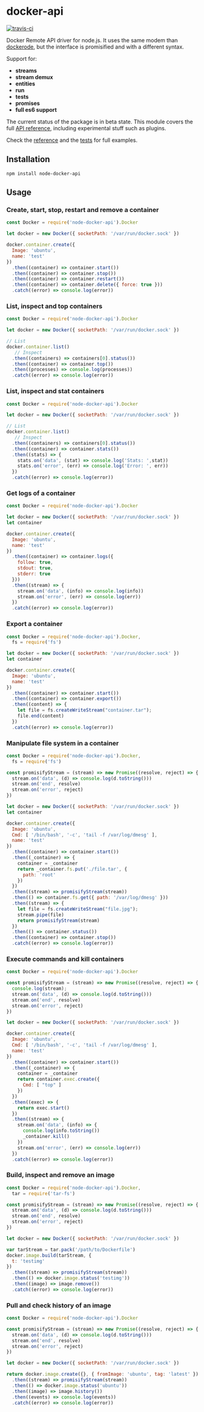 # docker-api
[![travis-ci](https://travis-ci.org/AgustinCB/docker-api.png?branch=master)](https://travis-ci.org/AgustinCB/docker-api)

Docker Remote API driver for node.js. It uses the same modem than [dockerode](https://github.com/apocas/dockerode), but the interface is promisified and with a different syntax.

Support for:

* **streams**
* **stream demux**
* **entities**
* **run**
* **tests**
* **promises**
* **full es6 support**

The current status of the package is in beta state. This module covers the full [API reference](https://docs.docker.com/engine/reference/api/docker_remote_api_v1.24), including experimental stuff such as plugins.

Check the [reference](https://github.com/AgustinCB/docker-api/tree/master/docs) and the [tests](https://github.com/AgustinCB/docker-api/tree/master/test) for full examples.

## Installation

`npm install node-docker-api`

## Usage

### Create, start, stop, restart and remove a container

``` js
const Docker = require('node-docker-api').Docker

let docker = new Docker({ socketPath: '/var/run/docker.sock' })

docker.container.create({
  Image: 'ubuntu',
  name: 'test'
})
  .then((container) => container.start())
  .then((container) => container.stop())
  .then((container) => container.restart())
  .then((container) => container.delete({ force: true }))
  .catch((error) => console.log(error))
```

### List, inspect and top containers

``` js
const Docker = require('node-docker-api').Docker

let docker = new Docker({ socketPath: '/var/run/docker.sock' })

// List
docker.container.list()
   // Inspect
  .then((containers) => containers[0].status())
  .then((container) => container.top())
  .then((processes) => console.log(processes))
  .catch((error) => console.log(error))
```

### List, inspect and stat containers

``` js
const Docker = require('node-docker-api').Docker

let docker = new Docker({ socketPath: '/var/run/docker.sock' })

// List
docker.container.list()
   // Inspect
  .then((containers) => containers[0].status())
  .then((container) => container.stats())
  .then((stats) => {
    stats.on('data', (stat) => console.log('Stats: ',stat))
    stats.on('error', (err) => console.log('Error: ', err))
  })
  .catch((error) => console.log(error))
```

### Get logs of a container

```js
const Docker = require('node-docker-api').Docker

let docker = new Docker({ socketPath: '/var/run/docker.sock' })
let container

docker.container.create({
  Image: 'ubuntu',
  name: 'test'
})
  .then((container) => container.logs({
    follow: true,
    stdout: true,
    stderr: true
  }))
  .then((stream) => {
    stream.on('data', (info) => console.log(info))
    stream.on('error', (err) => console.log(err))
  })
  .catch((error) => console.log(error))
```

### Export a container

``` js
const Docker = require('node-docker-api').Docker,
  fs = require('fs')

let docker = new Docker({ socketPath: '/var/run/docker.sock' })
let container

docker.container.create({
  Image: 'ubuntu',
  name: 'test'
})
  .then((container) => container.start())
  .then((container) => container.export())
  .then((content) => {
    let file = fs.createWriteStream("container.tar");
    file.end(content)
  })
  .catch((error) => console.log(error))
```

### Manipulate file system in a container

``` js
const Docker = require('node-docker-api').Docker,
  fs = require('fs')

const promisifyStream = (stream) => new Promise((resolve, reject) => {
  stream.on('data', (d) => console.log(d.toString()))
  stream.on('end', resolve)
  stream.on('error', reject)
})

let docker = new Docker({ socketPath: '/var/run/docker.sock' })
let container

docker.container.create({
  Image: 'ubuntu',
  Cmd: [ '/bin/bash', '-c', 'tail -f /var/log/dmesg' ],
  name: 'test'
})
  .then((container) => container.start())
  .then((_container) => {
    container = _container
    return _container.fs.put('./file.tar', {
      path: 'root'
    })
  })
  .then((stream) => promisifyStream(stream))
  .then(() => container.fs.get({ path: '/var/log/dmesg' }))
  .then((stream) => {
    let file = fs.createWriteStream("file.jpg");
    stream.pipe(file)
    return promisifyStream(stream)
  })
  .then(() => container.status())
  .then((container) => container.stop())
  .catch((error) => console.log(error))
```

### Execute commands and kill containers

``` js
const Docker = require('node-docker-api').Docker

const promisifyStream = (stream) => new Promise((resolve, reject) => {
  console.log(stream);
  stream.on('data', (d) => console.log(d.toString()))
  stream.on('end', resolve)
  stream.on('error', reject)
})

let docker = new Docker({ socketPath: '/var/run/docker.sock' })

docker.container.create({
  Image: 'ubuntu',
  Cmd: [ '/bin/bash', '-c', 'tail -f /var/log/dmesg' ],
  name: 'test'
})
  .then((container) => container.start())
  .then((_container) => {
    container = _container
    return container.exec.create({
      Cmd: [ "top" ]
    })
  })
  .then((exec) => {
    return exec.start()
  })
  .then((stream) => {
    stream.on('data', (info) => {
      console.log(info.toString())
      _container.kill()
    })
    stream.on('error', (err) => console.log(err))
  })
  .catch((error) => console.log(error))
```

### Build, inspect and remove an image

``` js
const Docker = require('node-docker-api').Docker,
  tar = require('tar-fs')

const promisifyStream = (stream) => new Promise((resolve, reject) => {
  stream.on('data', (d) => console.log(d.toString()))
  stream.on('end', resolve)
  stream.on('error', reject)
})

let docker = new Docker({ socketPath: '/var/run/docker.sock' })

var tarStream = tar.pack('/path/to/Dockerfile')
docker.image.build(tarStream, {
  t: 'testimg'
})
  .then((stream) => promisifyStream(stream))
  .then(() => docker.image.status('testimg'))
  .then((image) => image.remove())
  .catch((error) => console.log(error))
```

### Pull and check history of an image

``` js
const Docker = require('node-docker-api').Docker

const promisifyStream = (stream) => new Promise((resolve, reject) => {
  stream.on('data', (d) => console.log(d.toString()))
  stream.on('end', resolve)
  stream.on('error', reject)
})

let docker = new Docker({ socketPath: '/var/run/docker.sock' })

return docker.image.create({}, { fromImage: 'ubuntu', tag: 'latest' })
  .then((stream) => promisifyStream(stream))
  .then(() => docker.image.status('ubuntu'))
  .then((image) => image.history())
  .then((events) => console.log(events))
  .catch((error) => console.log(error))
```
